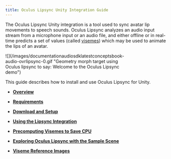 ```yaml
---
title: Oculus Lipsync Unity Integration Guide
---
```


The Oculus Lipsync Unity integration is a tool used to sync avatar lip movements to speech sounds. Oculus Lipsync analyzes an audio input stream from a microphone input or an audio file, and either offline or in real-time predicts a set of values (called [visemes](/documentation/audiosdk/latest/concepts/audio-ovrlipsync-viseme-reference/)) which may be used to animate the lips of an avatar.

<p alt="" class="img" src="/images/documentationaudiosdklatestconceptsbook-audio-ovrlipsync-0.gif" style="width:100%;max-width:300pt" title="Geometry morph target using Oculus lipsync to say: Welcome to the Oculus Lipsync demo">![](/images/documentationaudiosdklatestconceptsbook-audio-ovrlipsync-0.gif "Geometry morph target using Oculus lipsync to say: Welcome to the Oculus Lipsync demo")

This guide describes how to install and use Oculus Lipsync for Unity.

* **[Overview](/documentation/audiosdk/latest/concepts/audio-ovrlipsync-overview/)**
* **[Requirements](/documentation/audiosdk/latest/concepts/audio-ovrlipsync-req/)**  

* **[Download and Setup](/documentation/audiosdk/latest/concepts/audio-ovrlipsync-setup/)**  

* **[Using the Lipsync Integration](/documentation/audiosdk/latest/concepts/audio-ovrlipsync-sample-details/)**  

* **[Precomputing Visemes to Save CPU](/documentation/audiosdk/latest/concepts/audio-ovrlipsync-precomputed/)**  

* **[Exploring Oculus Lipsync with the Sample Scene](/documentation/audiosdk/latest/concepts/audio-ovrlipsync-sample/)**
* **[Viseme Reference Images](/documentation/audiosdk/latest/concepts/audio-ovrlipsync-viseme-reference/)**


